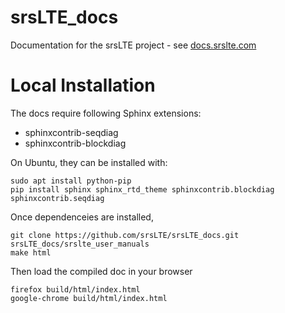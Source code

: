 # srsLTE_docs
Documentation for the srsLTE project - see [docs.srslte.com](http://docs.srslte.com)

# Local Installation 

The docs require following Sphinx extensions:
- sphinxcontrib-seqdiag
- sphinxcontrib-blockdiag

On Ubuntu, they can be installed with:
```
sudo apt install python-pip
pip install sphinx sphinx_rtd_theme sphinxcontrib.blockdiag sphinxcontrib.seqdiag
```

Once dependenceies are installed,

```
git clone https://github.com/srsLTE/srsLTE_docs.git
srsLTE_docs/srslte_user_manuals
make html
```

Then load the compiled doc in your browser
```
firefox build/html/index.html
google-chrome build/html/index.html
```
